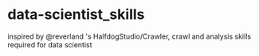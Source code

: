# data-scientist_skills
inspired by @reverland 's HalfdogStudio/Crawler,  crawl and analysis skills required for data scientist
